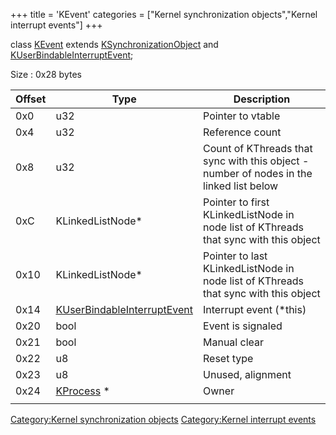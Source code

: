 +++
title = 'KEvent'
categories = ["Kernel synchronization objects","Kernel interrupt events"]
+++

class [KEvent](KEvent "wikilink") extends
[KSynchronizationObject](KSynchronizationObject "wikilink") and
[KUserBindableInterruptEvent](KUserBindableInterruptEvent "wikilink");

Size : 0x28 bytes

| Offset | Type                                                                  | Description                                                                             |
|--------|-----------------------------------------------------------------------|-----------------------------------------------------------------------------------------|
| 0x0    | u32                                                                   | Pointer to vtable                                                                       |
| 0x4    | u32                                                                   | Reference count                                                                         |
| 0x8    | u32                                                                   | Count of KThreads that sync with this object - number of nodes in the linked list below |
| 0xC    | KLinkedListNode\*                                                     | Pointer to first KLinkedListNode in node list of KThreads that sync with this object    |
| 0x10   | KLinkedListNode\*                                                     | Pointer to last KLinkedListNode in node list of KThreads that sync with this object     |
| 0x14   | [KUserBindableInterruptEvent](KUserBindableInterruptEvent "wikilink") | Interrupt event (\*this)                                                                |
| 0x20   | bool                                                                  | Event is signaled                                                                       |
| 0x21   | bool                                                                  | Manual clear                                                                            |
| 0x22   | u8                                                                    | Reset type                                                                              |
| 0x23   | u8                                                                    | Unused, alignment                                                                       |
| 0x24   | [KProcess](KProcess "wikilink") \*                                    | Owner                                                                                   |
|        |                                                                       |                                                                                         |

[Category:Kernel synchronization
objects](Category:Kernel_synchronization_objects "wikilink")
[Category:Kernel interrupt
events](Category:Kernel_interrupt_events "wikilink")